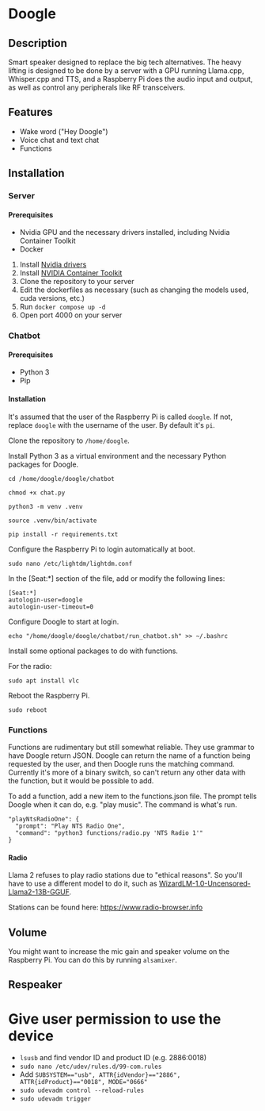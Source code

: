 # Doogle

## Description

Smart speaker designed to replace the big tech alternatives. The heavy lifting is designed to be done by a server with a GPU running Llama.cpp, Whisper.cpp and TTS, and a Raspberry Pi does the audio input and output, as well as control any peripherals like RF transceivers.

## Features
- Wake word ("Hey Doogle")
- Voice chat and text chat
- Functions

## Installation

### Server

#### Prerequisites

- Nvidia GPU and the necessary drivers installed, including Nvidia Container Toolkit
- Docker

1. Install [Nvidia drivers](https://www.nvidia.co.uk/Download/index.aspx?lang=en-uk)
2. Install [NVIDIA Container Toolkit](https://docs.nvidia.com/datacenter/cloud-native/container-toolkit/latest/install-guide.html)
3. Clone the repository to your server
4. Edit the dockerfiles as necessary (such as changing the models used, cuda versions, etc.)
5. Run `docker compose up -d`
6. Open port 4000 on your server

### Chatbot

#### Prerequisites

- Python 3
- Pip

#### Installation

It's assumed that the user of the Raspberry Pi is called `doogle`. If not, replace `doogle` with the username of the user. By default it's `pi`.

Clone the repository to `/home/doogle`.

Install Python 3 as a virtual environment and the necessary Python packages for Doogle.

`cd /home/doogle/doogle/chatbot`

`chmod +x chat.py`

`python3 -m venv .venv`

`source .venv/bin/activate`

`pip install -r requirements.txt`

Configure the Raspberry Pi to login automatically at boot.

`sudo nano /etc/lightdm/lightdm.conf`

In the [Seat:*] section of the file, add or modify the following lines:
```
[Seat:*]
autologin-user=doogle
autologin-user-timeout=0
```

Configure Doogle to start at login.

`echo "/home/doogle/doogle/chatbot/run_chatbot.sh" >> ~/.bashrc`

Install some optional packages to do with functions.

For the radio:

`sudo apt install vlc`

Reboot the Raspberry Pi.

`sudo reboot`

### Functions

Functions are rudimentary but still somewhat reliable. They use grammar to have Doogle return JSON. Doogle can return the name of a function being requested by the user, and then Doogle runs the matching command. Currently it's more of a binary switch, so can't return any other data with the function, but it would be possible to add.

To add a function, add a new item to the functions.json file. The prompt tells Doogle when it can do, e.g. "play music". The command is what's run.

```
"playNtsRadioOne": {
  "prompt": "Play NTS Radio One",
  "command": "python3 functions/radio.py 'NTS Radio 1'"
}
```

#### Radio

Llama 2 refuses to play radio stations due to "ethical reasons". So you'll have to use a different model to do it, such as [WizardLM-1.0-Uncensored-Llama2-13B-GGUF](https://huggingface.co/TheBloke/WizardLM-1.0-Uncensored-Llama2-13B-GGUF).

Stations can be found here: https://www.radio-browser.info

## Volume

You might want to increase the mic gain and speaker volume on the Raspberry Pi. You can do this by running `alsamixer`.

## Respeaker

# Give user permission to use the device

- `lsusb` and find vendor ID and product ID (e.g. 2886:0018)
- `sudo nano /etc/udev/rules.d/99-com.rules`
- Add `SUBSYSTEM=="usb", ATTR{idVendor}=="2886", ATTR{idProduct}=="0018", MODE="0666"`
- `sudo udevadm control --reload-rules`
- `sudo udevadm trigger`
